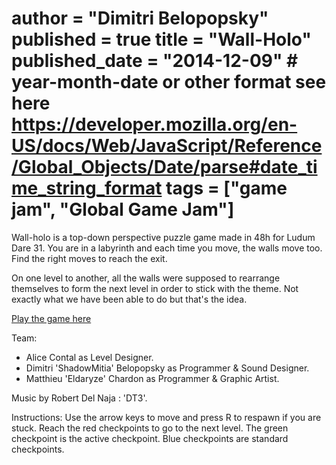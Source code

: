 author = "Dimitri Belopopsky"
published = true
title = "Wall-Holo"
published_date = "2014-12-09" # year-month-date or other format see here https://developer.mozilla.org/en-US/docs/Web/JavaScript/Reference/Global_Objects/Date/parse#date_time_string_format
tags = ["game jam", "Global Game Jam"]
=======

Wall-holo is a top-down perspective puzzle game made in 48h for Ludum Dare 31. You are in a labyrinth and each time you move, the walls move too. Find the right moves to reach the exit.

On one level to another, all the walls were supposed to rearrange themselves to form the next level in order to stick with the theme. Not exactly what we have been able to do but that's the idea.

[Play the game here](https://shadowmitia.github.io/LD31/)

Team:

- Alice Contal as Level Designer.
- Dimitri 'ShadowMitia' Belopopsky as Programmer & Sound Designer.
- Matthieu 'Eldaryze' Chardon as Programmer & Graphic Artist.

Music by Robert Del Naja : 'DT3'.

Instructions: Use the arrow keys to move and press R to respawn if you are stuck. Reach the red checkpoints to go to the next level. The green checkpoint is the active checkpoint. Blue checkpoints are standard checkpoints.
